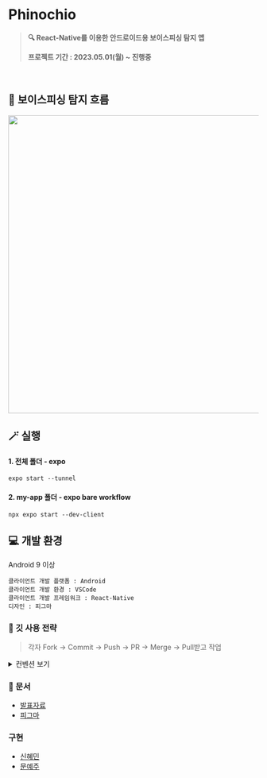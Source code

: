 # Phinochio
>**🔍 React-Native를 이용한 안드로이드용 보이스피싱 탐지 앱**
>
>**프로젝트 기간 : 2023.05.01(월) ~ 진행중**
<br>

## 🌠 보이스피싱 탐지 흐름
<image  width=600 src=https://github.com/heymin2/Voice-Phishing-Detection-App/assets/97522726/48010109-2f74-4d33-87eb-02de74e23c6e>


## 🪄 실행 
#### 1. 전체 폴더 - expo
```
expo start --tunnel
```


#### 2️. my-app 폴더 - expo bare workflow
```
npx expo start --dev-client
```

## 💻 개발 환경 
Android 9 이상
```
클라이언트 개발 플랫폼 : Android
클라이언트 개발 환경 : VSCode
클라이언트 개발 프레임워크 : React-Native
디자인 : 피그마
```


### 📌 깃 사용 전략
> 각자 Fork -> Commit -> Push -> PR -> Merge -> Pull받고 작업
<details>
<summary> 컨벤션 보기</summary>
<div markdown="1">
  
```
[FEAT] 새로운 기능 추가
[FIX] 버그 수정
[DOCS] 문서 수정
[REFACTOR] 코드 전면 수정
[TEST] 테스트 코드, 리팩토링 테스트 코드 추가
[CHORE] 코드 수정, 내부 파일 수정, 주석
[RENAME] 파일 또는 폴더 명을 수정하거나 옮기는 작업만인 경우
[REMOVE] 파일을 삭제하는 작업만 수행한 경우
[INIT] 프로젝트 생성
[ADD] Feat 이외의 부수적인 코드 추가, 라이브러리 추가, 새로운 파일 생성 시, 에셋 추가
[UPDATE] 업데이트
```

  </div>
</details>



### 📑 문서 
- [발표자료](https://github.com/heymin2/Voice-Phishing-Detection-App/files/11901194/_._.1.pdf)
- [피그마](https://www.figma.com/file/8RuHW7hZWDgdeX7cKI2U0Q/2023%EB%85%84%EB%8F%84-%EC%A2%85%ED%95%A9%EC%84%A4%EA%B3%84%EA%B3%BC%EC%A0%9C_%EB%B3%B4%EC%9D%B4%EC%8A%A4%ED%94%BC%EC%8B%B1?type=design&node-id=0-1&mode=design&t=8KdYkAZOAYETqHtz-0)

  
### 구현 
- [신혜민](https://github.com/heymin2)
- [문예주](https://github.com/moonyeju)
